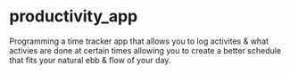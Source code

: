 # productivity_app
Programming a time tracker app that allows you to log activites &amp; what activies are done at certain times allowing you to create a better schedule that fits your natural ebb &amp; flow of your day. 
